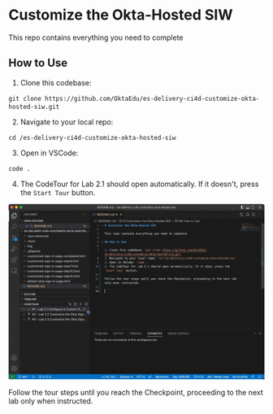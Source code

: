 # Customize the Okta-Hosted SIW

This repo contains everything you need to complete 

## How to Use

1. Clone this codebase: 
```
git clone https://github.com/OktaEdu/es-delivery-ci4d-customize-okta-hosted-siw.git
```
2. Navigate to your local repo: 
```
cd /es-delivery-ci4d-customize-okta-hosted-siw
```
3. Open in VSCode: 
```
code .
```
4. The CodeTour for Lab 2.1 should open automatically. If it doesn't, press the `Start Tour` button. 

![Start Code Tour](./.tour-resources/start-tour.gif)

Follow the tour steps until you reach the Checkpoint, proceeding to the next lab only when instructed.


